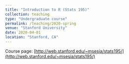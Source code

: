 ```yaml
---
title: "Introduction to R (Stats 195)"
collection: teaching
type: "Undergraduate course"
permalink: /teaching/2020-spring
venue: "Stanford University"
date: 2020-04-01
location: "Stanford, CA"
---
```


Course page: [http://web.stanford.edu/~msesia/stats195/](http://web.stanford.edu/~msesia/stats195/)